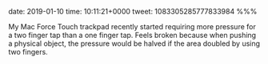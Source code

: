 date: 2019-01-10
time: 10:11:21+0000
tweet: 1083305285777833984
%%%

My Mac Force Touch trackpad recently started requiring more pressure for a two finger tap than a one finger tap. Feels broken because when pushing a physical object, the pressure would be halved if the area doubled by using two fingers.
